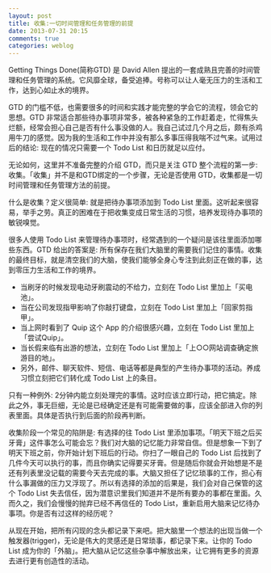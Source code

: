 ```yaml
---
layout: post
title: 收集:一切时间管理和任务管理的前提
date: 2013-07-31 20:15
comments: true
categories: weblog
---
```


Getting Things Done(简称GTD) 是 David Allen 提出的一套成熟且完善的时间管理和任务管理的系统。它风靡全球，备受追捧。号称可以让人毫无压力的生活和工作，达到心如止水的境界。

GTD 的门槛不低，也需要很多的时间和实践才能完整的学会它的流程，领会它的思想。GTD 非常适合那些待办事项非常多，被各种紧急的工作赶着走，忙得焦头烂额，经常会担心自己是否有什么事没做的人。我自己试过几个月之后，颇有杀鸡用牛刀的感觉。因为我的生活和工作中并没有那么多事压得我喘不过气来。试用过后的结论: 现在的情况只需要一个 Todo List 和日历就足以应付。

无论如何，这里并不准备完整的介绍 GTD，而只是关注 GTD 整个流程的第一步: 收集。「收集」并不是和GTD绑定的一个步骤，无论是否使用 GTD，收集都是一切时间管理和任务管理方法的前提。

<!-- more -->

什么是收集？定义很简单: 就是把待办事项添加到 Todo List 里面。这听起来很容易，举手之劳。真正的困难在于把收集变成日常生活的习惯，培养发现待办事项的敏锐嗅觉。

很多人使用 Todo List 来管理待办事项时，经常遇到的一个疑问是该往里面添加哪些东西。GTD 给出的答案是: 所有保存在我们大脑里的需要我们记住的事情。收集的最终目标，就是清空我们的大脑，使我们能够全身心专注到此刻正在做的事，达到零压力生活和工作的境界。

-   当刷牙的时候发现电动牙刷震动的不给力，立刻在 Todo List 里加上「买电池」。
-   当在公司发现指甲影响了你敲打键盘，立刻在 Todo List 里加上「回家剪指甲」。
-   当上网时看到了 Quip 这个 App 的介绍很感兴趣，立刻在 Todo List 里加上「尝试Quip」。
-   当长假来临有出游的想法，立刻在 Todo List 里加上「上○○网站调查确定旅游目的地」。
-   另外，邮件、聊天软件、短信、电话等都是典型的产生待办事项的活动。养成习惯立刻把它们转化成 Todo List 上的条目。

只有一种例外: 2分钟内能立刻处理完的事情。这时应该立即行动，把它搞定。除此之外，事无巨细，无论是已经确定还是有可能需要做的事，应该全部进入你的列表里面。具体是否执行到后面的阶段再判断。

收集阶段一个常见的陷阱是: 有选择的往 Todo List 里添加事项。「明天下班之后买牙膏」这件事怎么可能会忘？我们对大脑的记忆能力非常自信。但是想象一下到了明天下班之前，你开始计划下班后的行动。你扫了一眼自己的 Todo List 后找到了几件今天可以执行的事，而且你确实记得要买牙膏。但是随后你就会开始想是不是还有列表里没记载的需要今天去完成的事。大脑又担任了记忆琐事的工作，担心有什么事漏做的压力又浮现了。所以有选择的添加的后果是，我们会对自己保管的这个 Todo List 失去信任，因为潜意识里我们知道并不是所有要办的事都在里面。久而久之，我们会慢慢的抛弃已经不再信任的 Todo List，重新启用大脑来记忆待办事项。你是否有过这样的经历呢？

从现在开始，把所有闪现的念头都记录下来吧。把大脑里一个想法的出现当做一个触发器(trigger)，无论是伟大的灵感还是日常琐事，都记录下来。让你的 Todo List 成为你的「外脑」。把大脑从记忆这些杂事中解放出来，让它拥有更多的资源去进行更有创造性的活动。
